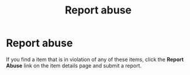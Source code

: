 ﻿---
ms.date:  06/12/2017
contributor:  JKeithB
ms.topic:  conceptual
keywords:  gallery,powershell,cmdlet,psgallery
title:  Report abuse
---
# Report abuse

If you find a item that is in violation of any of these items, click the **Report Abuse** link on the item details page and submit a report.